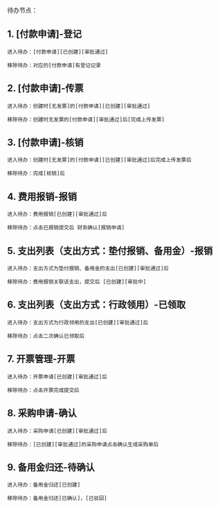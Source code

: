 

待办节点：

## 1. [付款申请]-登记

	进入待办：[付款申请][已创建][审批通过]
	
	移除待办：对应的[付款申请]有登记记录

## 2. [付款申请]-传票

	进入待办：创建时[无发票]的[付款申请][已创建][审批通过]
	
	移除待办：创建时无发票的[付款申请][审批通过]后[完成上传发票]

## 3. [付款申请]-核销

	进入待办：创建时[无发票]的[付款申请][已创建][审批通过]后完成上传发票后
	
	移除待办：完成[核销]后

## 4. 费用报销-报销

	进入待办：费用报销[已创建][审批通过]后
	
	移除待办：点击已报销提交后 财务确认[报销申请]

## 5. 支出列表（支出方式：垫付报销、备用金）-报销

	进入待办：支出方式为垫付报销、备用金的支出[已创建][审批通过]后
	
	移除待办：费用报销关联该支出，提交后 [已创建][审批中]

## 6. 支出列表（支出方式：行政领用）-已领取

	进入待办：支出方式为行政领用的支出[已创建][审批通过]后
	
	移除待办：点击二次确认已领取后

## 7. 开票管理-开票

	进入待办：开票申请[已创建][审批通过]后
	
	移除待办：点击开票完成提交后

## 8. 采购申请-确认

	进入待办：采购申请[已创建][审批通过]后
	
	移除待办：[已创建][审批通过]的采购申请点击确认生成采购单后

## 9. 备用金归还-待确认

	进入待办：备用金归还[已创建]
	
	移除待办：备用金归还[已确认]，[已驳回]
